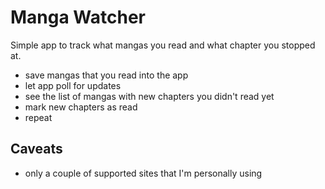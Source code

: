 # Manga Watcher

Simple app to track what mangas you read and what chapter you stopped at.

- save mangas that you read into the app
- let app poll for updates
- see the list of mangas with new chapters you didn't read yet
- mark new chapters as read
- repeat

## Caveats

- only a couple of supported sites that I'm personally using
